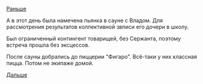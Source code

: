 [Раньше](2018.07.07.md)

А в этот день была намечена пьянка в сауне с Владом. Для рассмотрения результатов коллективной звписи его дочери в школу.

Был ограниченный контингент товарищей, без Сержанта, поэтому встреча прошла без эксцессов.

После сауны добрались до пиццерии "Фигаро". Всё-таки у них классная пицца.
Потом не экипаже домой.

[Дальше](2018.07.15.md)